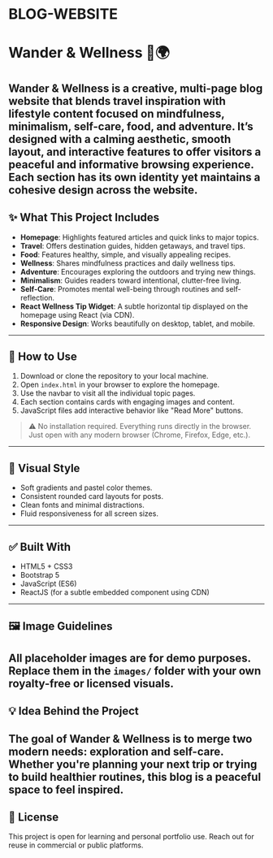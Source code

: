 # BLOG-WEBSITE
# Wander & Wellness 🌿🌍
**Wander & Wellness** is a creative, multi-page blog website that blends travel inspiration with lifestyle content focused on mindfulness, minimalism, self-care, food, and adventure.
It’s designed with a calming aesthetic, smooth layout, and interactive features to offer visitors a peaceful and informative browsing experience. Each section has its own identity yet maintains a cohesive design across the website.
---
## ✨ What This Project Includes
- **Homepage**: Highlights featured articles and quick links to major topics.
- **Travel**: Offers destination guides, hidden getaways, and travel tips.
- **Food**: Features healthy, simple, and visually appealing recipes.
- **Wellness**: Shares mindfulness practices and daily wellness tips.
- **Adventure**: Encourages exploring the outdoors and trying new things.
- **Minimalism**: Guides readers toward intentional, clutter-free living.
- **Self-Care**: Promotes mental well-being through routines and self-reflection.
- **React Wellness Tip Widget**: A subtle horizontal tip displayed on the homepage using React (via CDN).
- **Responsive Design**: Works beautifully on desktop, tablet, and mobile.
---
## 🔧 How to Use
1. Download or clone the repository to your local machine.
2. Open `index.html` in your browser to explore the homepage.
3. Use the navbar to visit all the individual topic pages.
4. Each section contains cards with engaging images and content.
5. JavaScript files add interactive behavior like "Read More" buttons.
> ⚠️ No installation required. Everything runs directly in the browser. Just open with any modern browser (Chrome, Firefox, Edge, etc.).
---
## 📸 Visual Style
- Soft gradients and pastel color themes.
- Consistent rounded card layouts for posts.
- Clean fonts and minimal distractions.
- Fluid responsiveness for all screen sizes.
---
## ✅ Built With
- HTML5 + CSS3
- Bootstrap 5
- JavaScript (ES6)
- ReactJS (for a subtle embedded component using CDN)
---
## 🖼️ Image Guidelines
All placeholder images are for demo purposes. Replace them in the `images/` folder with your own royalty-free or licensed visuals.
---
## 💡 Idea Behind the Project
The goal of Wander & Wellness is to merge two modern needs: **exploration** and **self-care**. Whether you're planning your next trip or trying to build healthier routines, this blog is a peaceful space to feel inspired.
---
## 📄 License
This project is open for learning and personal portfolio use. Reach out for reuse in commercial or public platforms.
